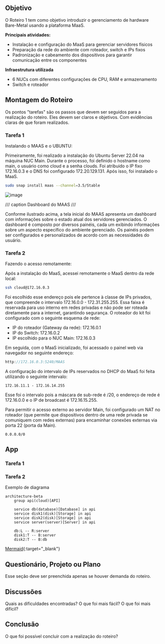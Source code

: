 ## Objetivo

O Roteiro 1 tem como objetivo introduzir o gerenciamento de hardware Bare-Metal usando a plataforma MaaS.

**Principais atividades:**
- Instalação e configuração do MaaS para gerenciar servidores físicos
- Preparação da rede do ambiente com roteador, switch e IPs fixos
- Padronização e cabeamento dos dispositivos para garantir comunicação entre os componentes

**Infraestrutura utilizada**
- 6 NUCs com diferentes configurações de CPU, RAM e armazenamento
- Switch e roteador

## Montagem do Roteiro

Os pontos "tarefas" são os passos que devem ser seguidos para a realização do roteiro. Eles devem ser claros e objetivos. Com evidências claras de que foram realizados.

### Tarefa 1

Instalando o MAAS e o UBUNTU:

Primeiramente, foi realizado a instalação do Ubuntu Server 22.04 na máquina NUC Main. Durante o processo, foi definido o hostname como main, o usuário como cloud e a senha clouds. Foi atribuido o IP fixo 172.16.0.3 e o DNS foi configurado 172.20.129.131. Após isso, foi instalado o MaaS.

<!-- termynal -->

``` bash
sudo snap install maas --channel=3.5/Stable
```
![image](https://github.com/user-attachments/assets/a55b0de4-efd1-4675-85ce-833c42f7fbe1)

/// caption
Dashboard do MAAS
///

Conforme ilustrado acima, a tela inicial do MAAS apresenta um dashboard com informações sobre o estado atual dos servidores gerenciados. O dashboard é composto por diversos painéis, cada um exibindo informações sobre um aspecto específico do ambiente gerenciado. Os painéis podem ser configurados e personalizados de acordo com as necessidades do usuário.

### Tarefa 2

Fazendo o acesso remotamente:

Após a instalação do MaaS, acessei remotamente o MaaS dentro da rede local:
``` bash
ssh cloud@172.16.0.3
```
Foi escolhido esse endereço pois ele pertence à classe de IPs privados, que compreende o intervalo 172.16.0.0 - 172.31.255.255. Essa faixa é reservada para uso interno em redes privadas e não pode ser roteada diretamente para a internet, garantindo segurança. O roteador do kit foi configurado com o seguinte esquema de rede:
- IP do roteador (Gateway da rede): 172.16.0.1
- IP do Switch: 172.16.0.2
- IP escolhido para o NUC Main: 172.16.0.3

Em seguida, com o MaaS inicializado, foi acessado o painel web via navegador no seguinte endereço:
``` cpp
http://172.16.0.3:5240/MAAS
```
A configuração do intervalo de IPs reservados no DHCP do MaaS foi feita utilizando o seguinte intervalo:
``` 
172.16.11.1 - 172.16.14.255
```
Esse foi o intervalo pois a máscara de sub-rede é /20, o endereço de rede é 172.16.0.0 e o IP de broadcast é 172.16.15.255.

Para permitir o acesso externo ao servidor Main, foi configurado um NAT no roteador (que permite que dispositivos dentro de uma rede privada se comuniquem com redes externas) para encaminhar conexões externas via porta 22 (porta da Main).
``` 
0.0.0.0/0
```

## App



### Tarefa 1

### Tarefa 2

Exemplo de diagrama

```mermaid
architecture-beta
    group api(cloud)[API]

    service db(database)[Database] in api
    service disk1(disk)[Storage] in api
    service disk2(disk)[Storage] in api
    service server(server)[Server] in api

    db:L -- R:server
    disk1:T -- B:server
    disk2:T -- B:db
```

[Mermaid](https://mermaid.js.org/syntax/architecture.html){:target="_blank"}

## Questionário, Projeto ou Plano

Esse seção deve ser preenchida apenas se houver demanda do roteiro.

## Discussões

Quais as dificuldades encontradas? O que foi mais fácil? O que foi mais difícil?

## Conclusão

O que foi possível concluir com a realização do roteiro?
